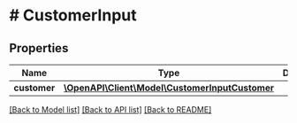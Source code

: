 # # CustomerInput

## Properties

Name | Type | Description | Notes
------------ | ------------- | ------------- | -------------
**customer** | [**\OpenAPI\Client\Model\CustomerInputCustomer**](CustomerInputCustomer.md) |  | [optional]

[[Back to Model list]](../../README.md#models) [[Back to API list]](../../README.md#endpoints) [[Back to README]](../../README.md)
